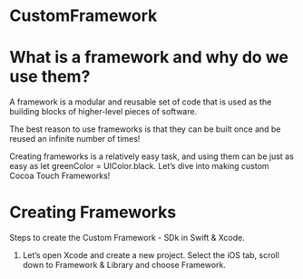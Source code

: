 # CustomFramework

# What is a framework and why do we use them?
A framework is a modular and reusable set of code that is used as the building blocks of higher-level pieces of software.

The best reason to use frameworks is that they can be built once and be reused an infinite number of times!

Creating frameworks is a relatively easy task, and using them can be just as easy as let greenColor = UIColor.black. Let’s dive into making custom Cocoa Touch Frameworks!

# Creating Frameworks
Steps to create the Custom Framework - SDk in Swift & Xcode.

1. Let’s open Xcode and create a new project. Select the iOS tab, scroll down to Framework & Library and choose Framework.
